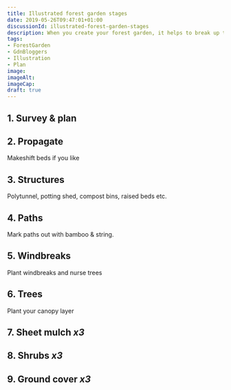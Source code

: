```yaml
---
title: Illustrated forest garden stages
date: 2019-05-26T09:47:01+01:00
discussionId: illustrated-forest-garden-stages
description: When you create your forest garden, it helps to break up the work into manageable chunks. I’ve made some simplified illustrations to show you the different stages and timings.
tags: 
- ForestGarden
- GdnBloggers
- Illustration
- Plan
image: 
imageAlt: 
imageCap: 
draft: true
---
```


## 1. Survey & plan

## 2. Propagate

Makeshift beds if you like

## 3. Structures

Polytunnel, potting shed, compost bins, raised beds etc.

## 4. Paths

Mark paths out with bamboo & string. 

## 5. Windbreaks

Plant windbreaks and nurse trees

## 6. Trees

Plant your canopy layer

## 7. Sheet mulch _x3_

## 8. Shrubs _x3_

## 9. Ground cover _x3_



